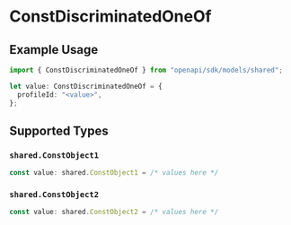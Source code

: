 # ConstDiscriminatedOneOf

## Example Usage

```typescript
import { ConstDiscriminatedOneOf } from "openapi/sdk/models/shared";

let value: ConstDiscriminatedOneOf = {
  profileId: "<value>",
};
```

## Supported Types

### `shared.ConstObject1`

```typescript
const value: shared.ConstObject1 = /* values here */
```

### `shared.ConstObject2`

```typescript
const value: shared.ConstObject2 = /* values here */
```


